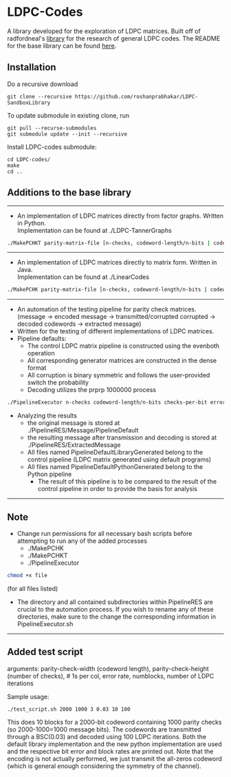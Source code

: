 # LDPC-Codes
A library developed for the exploration of LDPC matrices. Built off of radfordneal's [library](https://github.com/radfordneal/LDPC-codes) for the research of general LDPC codes.
The README for the base library can be found [here](https://github.com/radfordneal/LDPC-codes/blob/master/README).

Installation
---
Do a recursive download
```
git clone --recursive https://github.com/roshanprabhakar/LDPC-SandboxLibrary
```
To update submodule in existing clone, run
```
git pull --recurse-submodules
git submodule update --init --recursive
```
Install LDPC-codes submodule:
```
cd LDPC-codes/
make
cd ..
```

Additions to the base library
---
---
- An implementation of LDPC matrices directly from factor graphs. Written in Python.\
Implementation can be found at ./LDPC-TannerGraphs
```bash
./MakePCHKT parity-matrix-file [n-checks, codeword-length/n-bits | codeword-length, checks-per-bit, bits-per-check]
```
---
- An implementation of LDPC matrices directly to matrix form. Written in Java.\
Implementation can be found at ./LinearCodes
```bash
./MakePCHK parity-matrix-file [n-checks, codeword-length/n-bits | codeword-length, checks-per-bit, bits-per-check]
```
---
- An automation of the testing pipeline for parity check matrices.\
(message -> encoded message -> transmitted/corrupted corrupted -> decoded codewords -> extracted message)
- Written for the testing of different implementations of LDPC matrices.
- Pipeline defaults:
    - The control LDPC matrix pipeline is constructed using the evenboth operation
    - All corresponding generator matrices are constructed in the dense format
    - All corruption is binary symmetric and follows the user-provided switch the probability
    - Decoding utilizes the prprp 1000000 process
```bash
./PipelineExecutor n-checks codeword-length/n-bits checks-per-bit error-probability
```
- Analyzing the results
    - the original message is stored at ./PipelineRES/Message/PipelineDefault
    - the resulting message after transmission and decoding is stored at ./PipelineRES/ExtractedMessage
    - All files named PipelineDefaultLibraryGenerated belong to the control pipeline (LDPC matrix generated using default programs)
    - All files named PipelineDefaultPythonGenerated belong to the Python pipeline
        - The result of this pipeline is to be compared to the result of the control pipeline in order to provide the basis for analysis
---
Note
---
- Change run permissions for all necessary bash scripts before attempting to run any of the added processes
    - ./MakePCHK
    - ./MakePCHKT
    - ./PipelineExecutor

```bash
chmod +x file
```
(for all files  listed)

- The directory and all contained subdirectories within PipelineRES are crucial to the automation process. If you wish to rename any of these directories, make sure to the change the corresponding information in PipelineExecutor.sh

---
Added test script
---
arguments: parity-check-width (codeword length), parity-check-height (number of checks), # 1s per col, error rate, numblocks, number of LDPC iterations

Sample usage:
```
./test_script.sh 2000 1000 3 0.03 10 100
```
This does 10 blocks for a 2000-bit codeword containing 1000 parity checks (so 2000-1000=1000 message bits). The codewords are transmitted through a BSC(0.03) and decoded using 100 LDPC iterations. Both the default library implementation and the new python implementation are used and the respective bit error and block rates are printed out. Note that the encoding is not actually performed, we just transmit the all-zeros codeword (which is general enough considering the symmetry of the channel).
